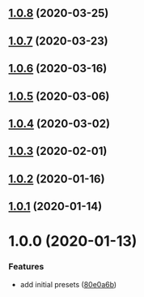 ## [1.0.8](https://github.com/amille44420/babel-preset/compare/v1.0.7...v1.0.8) (2020-03-25)

## [1.0.7](https://github.com/amille44420/babel-preset/compare/v1.0.6...v1.0.7) (2020-03-23)

## [1.0.6](https://github.com/amille44420/babel-preset/compare/v1.0.5...v1.0.6) (2020-03-16)

## [1.0.5](https://github.com/amille44420/babel-preset/compare/v1.0.4...v1.0.5) (2020-03-06)

## [1.0.4](https://github.com/amille44420/babel-preset/compare/v1.0.3...v1.0.4) (2020-03-02)

## [1.0.3](https://github.com/amille44420/babel-preset/compare/v1.0.2...v1.0.3) (2020-02-01)

## [1.0.2](https://github.com/amille44420/babel-preset/compare/v1.0.1...v1.0.2) (2020-01-16)

## [1.0.1](https://github.com/amille44420/babel-preset/compare/v1.0.0...v1.0.1) (2020-01-14)

# 1.0.0 (2020-01-13)


### Features

* add initial presets ([80e0a6b](https://github.com/amille44420/babel-preset/commit/80e0a6b51346575b8f73e4effecb76d456189156))
